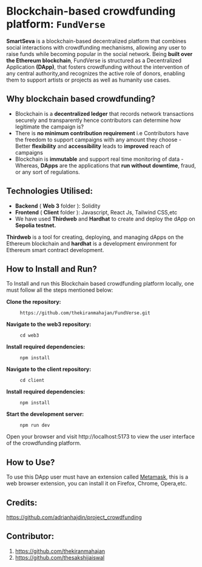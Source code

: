 # Blockchain-based crowdfunding platform: `FundVerse`

**SmartSeva** is a blockchain-based decentralized platform that combines social interactions with crowdfunding mechanisms, allowing any user to raise funds while becoming popular in the social network. Being **built over the Ethereum blockchain**, FundVerse is structured as a Decentralized Application **(DApp)**, that fosters crowdfunding without the intervention of any central authority,and recognizes the active role of donors, enabling them to support artists or projects as well as humanity use cases.


## Why blockchain based crowdfunding?

- Blockchain is a **decentralized ledger** that records network transactions securely and transparently hence contributors can determine how legitimate the campaign is?
- There is **no minimum contribution requirement** i.e Contributors have the freedom to support campaigns with any amount they choose
-‌ Better **flexibility** and **accessibility** leads to **improved** reach of campaigns
- Blockchain is **immutable** and support real time monitoring of data
-‌ Whereas, **DApps** are the applications that **run without downtime**, fraud, or any sort of regulations.


## Technologies Utilised:

- **Backend** ( **Web 3** folder ): Solidity
- **Frontend** ( **Client** folder ): Javascript, React Js, Tailwind CSS,etc
- We have used **Thirdweb** and **Hardhat** to create and deploy the dApp on **Sepolia testnet.**

**Thirdweb** is a tool for creating, deploying, and managing dApps on the Ethereum blockchain and **hardhat** is a development environment for Ethereum smart contract development.

## How to Install and Run?

To Install and run this Blockchain based crowdfunding platform locally, one must follow all the steps mentioned below:

**Clone the repository:**

         https://github.com/thekiranmahajan/FundVerse.git

**Navigate to the web3 repository:**

         cd web3

**Install required dependencies:**

         npm install

**Navigate to the client repository:**

         cd client

**Install required dependencies:**

         npm install

**Start the development server:**

         npm run dev

Open your browser and visit http://localhost:5173 to view the user interface of the crowdfunding platform.

## How to Use?

To use this DApp user must have an extension called [Metamask](https://metamask.io/download/), this is a web browser extension, you can install it on Firefox, Chrome, Opera,etc.


## Credits:

https://github.com/adrianhajdin/project_crowdfunding

## Contributor:

1.	https://github.com/thekiranmahajan
2.	https://github.com/thesakshijaiswal
